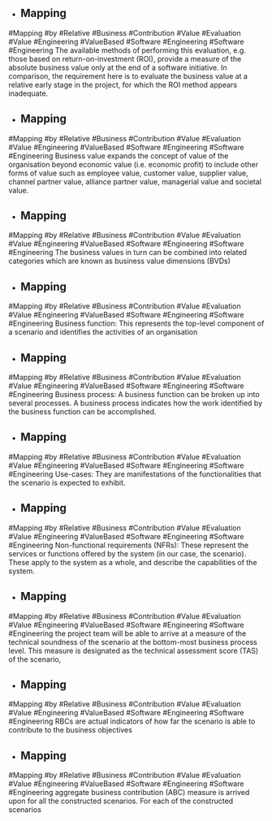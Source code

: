 - ## Mapping
#Mapping #by #Relative #Business #Contribution #Value #Evaluation #Value #Engineering #ValueBased #Software #Engineering #Software #Engineering 
The available methods of performing this evaluation, e.g. those based on return-on-investment (ROI), provide a measure of the absolute business value only at the end of a software initiative. In comparison, the requirement here is to evaluate the business value at a relative early stage in the project, for which the ROI method appears inadequate.

- ## Mapping
#Mapping #by #Relative #Business #Contribution #Value #Evaluation #Value #Engineering #ValueBased #Software #Engineering #Software #Engineering 
Business value expands the concept of value of the organisation beyond economic value (i.e. economic profit) to include other forms of value such as employee value, customer value, supplier value, channel partner value, alliance partner value, managerial value and societal value.

- ## Mapping
#Mapping #by #Relative #Business #Contribution #Value #Evaluation #Value #Engineering #ValueBased #Software #Engineering #Software #Engineering 
The business values in turn can be combined into related categories which are known as business value dimensions (BVDs)

- ## Mapping
#Mapping #by #Relative #Business #Contribution #Value #Evaluation #Value #Engineering #ValueBased #Software #Engineering #Software #Engineering 
Business function: This represents the top-level component of a scenario and identifies the activities of an organisation

- ## Mapping
#Mapping #by #Relative #Business #Contribution #Value #Evaluation #Value #Engineering #ValueBased #Software #Engineering #Software #Engineering 
Business process: A business function can be broken up into several processes. A business process indicates how the work identified by the business function can be accomplished.

- ## Mapping
#Mapping #by #Relative #Business #Contribution #Value #Evaluation #Value #Engineering #ValueBased #Software #Engineering #Software #Engineering 
Use-cases: They are manifestations of the functionalities that the scenario is expected to exhibit.

- ## Mapping
#Mapping #by #Relative #Business #Contribution #Value #Evaluation #Value #Engineering #ValueBased #Software #Engineering #Software #Engineering 
Non-functional requirements (NFRs): These represent the services or functions offered by the system (in our case, the scenario). These apply to the system as a whole, and describe the capabilities of the system.

- ## Mapping
#Mapping #by #Relative #Business #Contribution #Value #Evaluation #Value #Engineering #ValueBased #Software #Engineering #Software #Engineering 
the project team will be able to arrive at a measure of the technical soundness of the scenario at the bottom-most business process level. This measure is designated as the technical assessment score (TAS) of the scenario,

- ## Mapping
#Mapping #by #Relative #Business #Contribution #Value #Evaluation #Value #Engineering #ValueBased #Software #Engineering #Software #Engineering 
RBCs are actual indicators of how far the scenario is able to contribute to the business objectives

- ## Mapping
#Mapping #by #Relative #Business #Contribution #Value #Evaluation #Value #Engineering #ValueBased #Software #Engineering #Software #Engineering 
aggregate business contribution (ABC) measure is arrived upon for all the constructed scenarios. For each of the constructed scenarios

